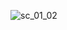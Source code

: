 ![sc_01_02](https://user-images.githubusercontent.com/108922816/190904809-5baa01fd-b928-4e49-aada-97eaee3a36ae.jpg)
